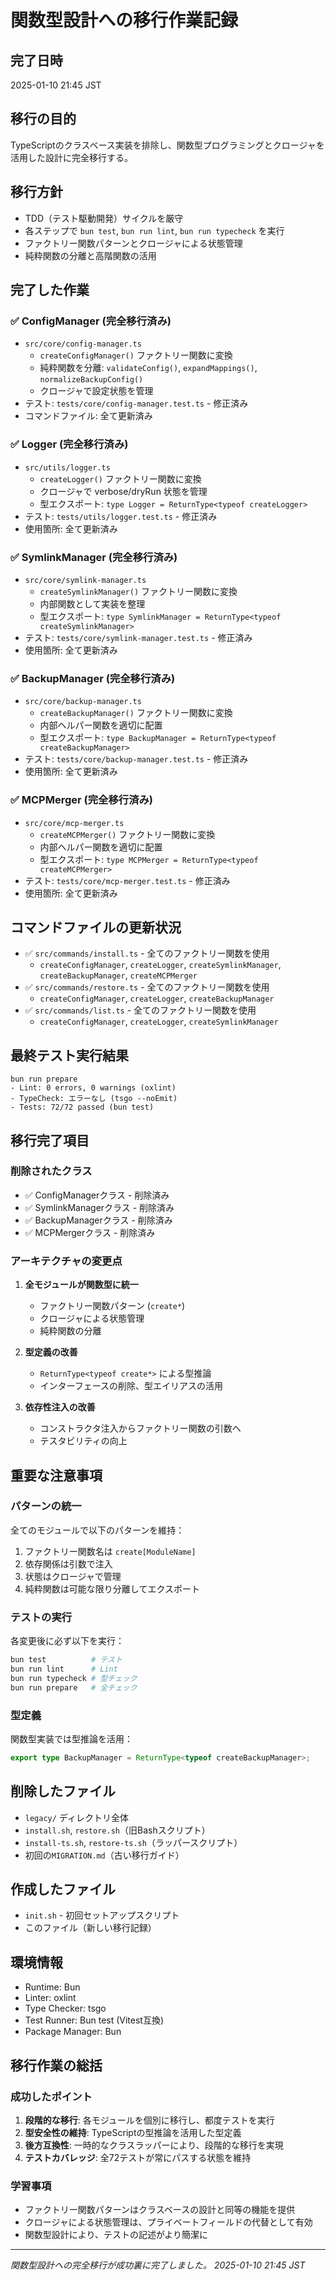 # 関数型設計への移行作業記録

## 完了日時
2025-01-10 21:45 JST

## 移行の目的
TypeScriptのクラスベース実装を排除し、関数型プログラミングとクロージャを活用した設計に完全移行する。

## 移行方針
- TDD（テスト駆動開発）サイクルを厳守
- 各ステップで `bun test`, `bun run lint`, `bun run typecheck` を実行
- ファクトリー関数パターンとクロージャによる状態管理
- 純粋関数の分離と高階関数の活用

## 完了した作業

### ✅ ConfigManager (完全移行済み)
- `src/core/config-manager.ts`
  - `createConfigManager()` ファクトリー関数に変換
  - 純粋関数を分離: `validateConfig()`, `expandMappings()`, `normalizeBackupConfig()`
  - クロージャで設定状態を管理
- テスト: `tests/core/config-manager.test.ts` - 修正済み
- コマンドファイル: 全て更新済み

### ✅ Logger (完全移行済み)
- `src/utils/logger.ts`
  - `createLogger()` ファクトリー関数に変換
  - クロージャで verbose/dryRun 状態を管理
  - 型エクスポート: `type Logger = ReturnType<typeof createLogger>`
- テスト: `tests/utils/logger.test.ts` - 修正済み
- 使用箇所: 全て更新済み

### ✅ SymlinkManager (完全移行済み)
- `src/core/symlink-manager.ts`
  - `createSymlinkManager()` ファクトリー関数に変換
  - 内部関数として実装を整理
  - 型エクスポート: `type SymlinkManager = ReturnType<typeof createSymlinkManager>`
- テスト: `tests/core/symlink-manager.test.ts` - 修正済み
- 使用箇所: 全て更新済み

### ✅ BackupManager (完全移行済み)
- `src/core/backup-manager.ts`
  - `createBackupManager()` ファクトリー関数に変換
  - 内部ヘルパー関数を適切に配置
  - 型エクスポート: `type BackupManager = ReturnType<typeof createBackupManager>`
- テスト: `tests/core/backup-manager.test.ts` - 修正済み
- 使用箇所: 全て更新済み

### ✅ MCPMerger (完全移行済み)
- `src/core/mcp-merger.ts`
  - `createMCPMerger()` ファクトリー関数に変換
  - 内部ヘルパー関数を適切に配置
  - 型エクスポート: `type MCPMerger = ReturnType<typeof createMCPMerger>`
- テスト: `tests/core/mcp-merger.test.ts` - 修正済み
- 使用箇所: 全て更新済み

## コマンドファイルの更新状況
- ✅ `src/commands/install.ts` - 全てのファクトリー関数を使用
  - `createConfigManager`, `createLogger`, `createSymlinkManager`, `createBackupManager`, `createMCPMerger`
- ✅ `src/commands/restore.ts` - 全てのファクトリー関数を使用
  - `createConfigManager`, `createLogger`, `createBackupManager`
- ✅ `src/commands/list.ts` - 全てのファクトリー関数を使用
  - `createConfigManager`, `createLogger`, `createSymlinkManager`

## 最終テスト実行結果
```
bun run prepare
- Lint: 0 errors, 0 warnings (oxlint)
- TypeCheck: エラーなし (tsgo --noEmit)
- Tests: 72/72 passed (bun test)
```

## 移行完了項目

### 削除されたクラス
- ✅ ConfigManagerクラス - 削除済み
- ✅ SymlinkManagerクラス - 削除済み
- ✅ BackupManagerクラス - 削除済み
- ✅ MCPMergerクラス - 削除済み

### アーキテクチャの変更点
1. **全モジュールが関数型に統一**
   - ファクトリー関数パターン (`create*`)
   - クロージャによる状態管理
   - 純粋関数の分離

2. **型定義の改善**
   - `ReturnType<typeof create*>` による型推論
   - インターフェースの削除、型エイリアスの活用

3. **依存性注入の改善**
   - コンストラクタ注入からファクトリー関数の引数へ
   - テスタビリティの向上

## 重要な注意事項

### パターンの統一
全てのモジュールで以下のパターンを維持：
1. ファクトリー関数名は `create[ModuleName]`
2. 依存関係は引数で注入
3. 状態はクロージャで管理
4. 純粋関数は可能な限り分離してエクスポート

### テストの実行
各変更後に必ず以下を実行：
```bash
bun test          # テスト
bun run lint      # Lint
bun run typecheck # 型チェック
bun run prepare   # 全チェック
```

### 型定義
関数型実装では型推論を活用：
```typescript
export type BackupManager = ReturnType<typeof createBackupManager>;
```

## 削除したファイル
- `legacy/` ディレクトリ全体
- `install.sh`, `restore.sh`（旧Bashスクリプト）
- `install-ts.sh`, `restore-ts.sh`（ラッパースクリプト）
- 初回の`MIGRATION.md`（古い移行ガイド）

## 作成したファイル
- `init.sh` - 初回セットアップスクリプト
- このファイル（新しい移行記録）

## 環境情報
- Runtime: Bun
- Linter: oxlint
- Type Checker: tsgo
- Test Runner: Bun test (Vitest互換)
- Package Manager: Bun

## 移行作業の総括

### 成功したポイント
1. **段階的な移行**: 各モジュールを個別に移行し、都度テストを実行
2. **型安全性の維持**: TypeScriptの型推論を活用した型定義
3. **後方互換性**: 一時的なクラスラッパーにより、段階的な移行を実現
4. **テストカバレッジ**: 全72テストが常にパスする状態を維持

### 学習事項
- ファクトリー関数パターンはクラスベースの設計と同等の機能を提供
- クロージャによる状態管理は、プライベートフィールドの代替として有効
- 関数型設計により、テストの記述がより簡潔に

---
*関数型設計への完全移行が成功裏に完了しました。*
*2025-01-10 21:45 JST*